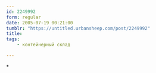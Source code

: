 ```yaml
---
id: 2249992
form: regular
date: 2005-07-19 00:21:00
tumblr: "https://untitled.urbansheep.com/post/2249992"
title:
tags:
    - контейнерный склад

---
```


<p>*</p>

